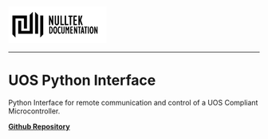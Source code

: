 [![NullTek Documentation](../../resources/NullTekDocumentationLogo.png)](https://creatingnull.github.io)

---

# UOS Python Interface

Python Interface for remote communication and control of a UOS Compliant Microcontroller.

**[Github Repository](https://github.com/CreatingNull/UOS-Interface)**
